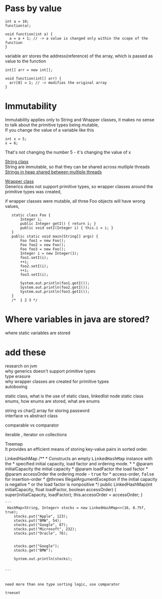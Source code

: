 
# Pass by value  
```
int a = 10;
function(a);

void function(int a) {
  a = a + 1; // -> a value is changed only within the scope of the function
}
```
variable arr stores the address(reference) of the array, which is passed as value to the function  

```
int[] arr = new int[];

void function(int[] arr) {
  arr[0] = 1; // -> modifies the original array 
}
```

# Immutability 

Immutability applies only to String and Wrapper classes, it makes no sense to talk about the primitive types being mutable,     
If you change the value of a variable like this
```
int x = 5;
x = 6;
```
That's not changing the number 5 - it's changing the value of x

<ins>String class</ins>   
String are immutable, so that they can be shared across mutliple threads  
[Strings in heap shared between multiple threads](https://github.com/sushilsridhar/cs-fundamentals/blob/main/ds/STRING.md#when-to-think-of-strings)

<ins>Wrapper class</ins>    
Generics does not support primitive types, so wrapper classes around the primitive types was created,

if wrapper classes were mutable, all three Foo objects will have wrong values,    
 ```
    static class Foo {
        Integer i;
        public Integer getI() { return i; }
        public void setI(Integer i) { this.i = i; }
    }
    public static void main(String[] args) {
        Foo foo1 = new Foo();
        Foo foo2 = new Foo();
        Foo foo3 = new Foo();
        Integer i = new Integer(1);
        foo1.setI(i);
        ++i;
        foo2.setI(i);
        ++i;
        foo3.setI(i);

        System.out.println(foo1.getI());
        System.out.println(foo2.getI());
        System.out.println(foo3.getI());
    }
    /*  1 2 3 */
 ```

# Where variables in java are stored?

where static variables are stored



# add these 
research on jvm       
why generics doesn't support primitive types      
type erasure      
why wrapper classes are created for primitive types     
autoboxing      

static class, what is the use of static class, linkedlist node static class         
enums, how enums are stored, what are enums   

string vs char[] array for storing password     
interface vs abstract class       

comparable vs comparator    

iterable , iterator on collections    

Treemap   
It provides an efficient means of storing key-value pairs in sorted order.


LinkedHashMap
    /**
     * Constructs an empty <tt>LinkedHashMap</tt> instance with the
     * specified initial capacity, load factor and ordering mode.
     *
     * @param  initialCapacity the initial capacity
     * @param  loadFactor      the load factor
     * @param  accessOrder     the ordering mode - <tt>true</tt> for
     *         access-order, <tt>false</tt> for insertion-order
     * @throws IllegalArgumentException if the initial capacity is negative
     *         or the load factor is nonpositive
     */
    public LinkedHashMap(int initialCapacity,
                         float loadFactor,
                         boolean accessOrder) {
        super(initialCapacity, loadFactor);
        this.accessOrder = accessOrder;
    }
    
    
    ```
     HashMap<String, Integer> stocks = new LinkedHashMap<>(16, 0.75f, true);
        stocks.put("Apple", 123);
        stocks.put("BMW", 54);
        stocks.put("Google", 87);
        stocks.put("Microsoft", 232);
        stocks.put("Oracle", 76);


        stocks.get("Google");
        stocks.get("BMW");

        System.out.println(stocks);
    
    
    ```
    
    
    need more than one type sorting logic, use comparator     
    
    treeset       
